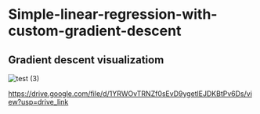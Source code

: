 # Simple-linear-regression-with-custom-gradient-descent
## Gradient descent visualizatiom

![test (3)](https://github.com/VedantMalgundkar/Simple-linear-regression-with-custom-gradient-descent-/assets/129035372/7323b179-c114-4970-b386-2b87b3bb6e64)

https://drive.google.com/file/d/1YRWOvTRNZf0sEvD9ygetlEJDKBtPv6Ds/view?usp=drive_link
